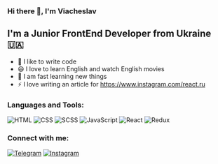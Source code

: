 ### Hi there 👋, I'm Viacheslav

## I'm a Junior FrontEnd Developer from Ukraine 🇺🇦
- 💪 I like to write code
- 😄 I love to learn English and watch English movies
- 🥅 I am fast learning new things
- ⚡ I love writing an article for https://www.instagram.com/react.ru

### Languages and Tools:
![HTML](https://img.shields.io/badge/-HTML-090909?style=for-the-badge&logo=html5&logoColor=orange) ![CSS](https://img.shields.io/badge/-SCSS-090909?style=for-the-badge&logo=css3&logoColor=2162B0)  ![SCSS](https://img.shields.io/badge/-SCSS-090909?style=for-the-badge&logo=sass&logoColor=D56FA4)   ![JavaScript](https://img.shields.io/badge/-JavaScript-090909?style=for-the-badge&logo=JavaScript&logoColor=E9D54D) ![React](https://img.shields.io/badge/-React-090909?style=for-the-badge&logo=react&logoColor=61DAFB) ![Redux](https://img.shields.io/badge/-Redux-090909?style=for-the-badge&logo=redux&logoColor=764ABC)

### Connect with me:
[![Telegram](https://img.shields.io/badge/-Telegram-090909?style=for-the-badge&logo=telegram&logoColor=27A0D9)](https://t.me/react1ru) [![Instagram](https://img.shields.io/badge/-Instagram-090909?style=for-the-badge&logo=instagram&logoColor=BA399D)](https://www.instagram.com/react.ru)

